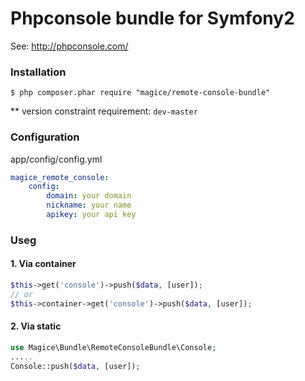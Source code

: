Phpconsole bundle for Symfony2
============================
See: http://phpconsole.com/

### Installation
```
$ php composer.phar require "magice/remote-console-bundle"
```
** version constraint requirement: `dev-master`

### Configuration
app/config/config.yml
```yaml
magice_remote_console:
    config:
        domain: your domain
        nickname: your name
        apikey: your api key
```

### Useg
#### 1. Via container
```php
$this->get('console')->push($data, [user]);
// or
$this->container->get('console')->push($data, [user]);
```

#### 2. Via static
```php
use Magice\Bundle\RemoteConsoleBundle\Console;
.....
Console::push($data, [user]);
```
